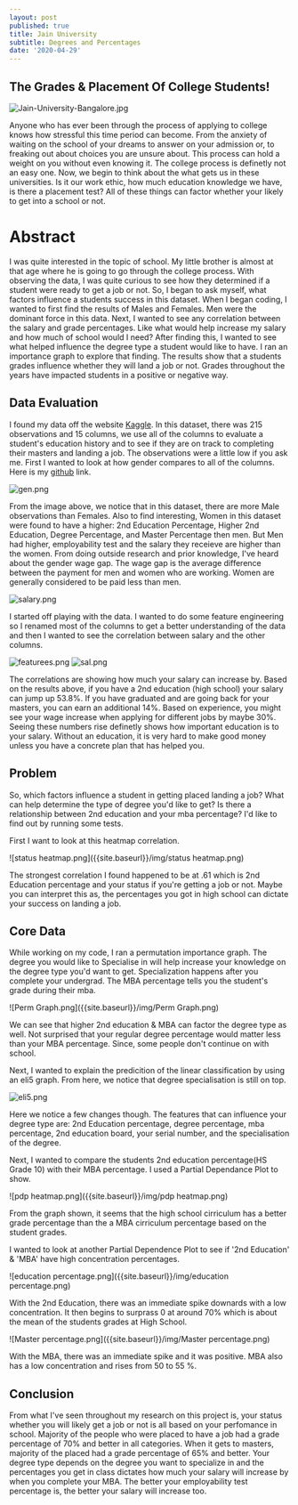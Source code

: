 ```yaml
---
layout: post
published: true
title: Jain University
subtitle: Degrees and Percentages
date: '2020-04-29'
---
```

## The Grades & Placement Of College Students!

![Jain-University-Bangalore.jpg]({{site.baseurl}}/img/Jain-University-Bangalore.jpg)





Anyone who has ever been through the process of applying to college knows how stressful this time period can become. From the anxiety of waiting on the school of your dreams to answer on your admission or, to freaking out about choices you are unsure about. This process can hold a weight on you without even knowing it. The college process is definetly not an easy one. Now, we begin to think about the what gets us in these universities. Is it our work ethic, how much education knowledge we have, is there a placement test? All of these things can factor whether your likely to get into a school or not.

# Abstract

I was quite interested in the topic of school. My little brother is almost at that age where he is going to go through the college process. With observing the data, I was quite curious to see how they determined if a student were ready to get a job or not. So, I began to ask myself, what factors influence a students success in this dataset. When I began coding, I wanted to first find the results of Males and Females. Men were the dominant force in this data. Next, I wanted to see any correlation between the salary and grade percentages. Like what would help increase my salary and how much of school would I need? After finding this, I wanted to see what helped influence the degree type a student would like to have. I ran an importance graph to explore that finding. The results show that a students grades influence whether they will land a job or not. Grades throughout the years have impacted students in a positive or negative way. 


## Data Evaluation

I found my data off the website  [Kaggle](https://www.kaggle.com/benroshan/factors-affecting-campus-placement). In this dataset, there was 215 observations and 15 columns, we use all of the columns to evaluate a student's education history and to see if they are on track to completing their masters and landing a job. The observations were a little low if you ask me. First I wanted to look at how gender compares to all of the columns.  Here is my [github](https://github.com/fataik1/JainUniversityProject/blob/master/Updated_Jain_University_LS_DS_231_assignment.ipynb) link.

![gen.png]({{site.baseurl}}/img/gen.png)


From the image above, we notice that in this dataset, there are more Male observations than Females. Also to find interesting, Women in this dataset were found to have a higher: 2nd Education Percentage,	Higher 2nd Education, Degree Percentage, and Master Percentage then men. But Men had higher, employability test and	 the salary they receieve are higher than the women. From doing outside research and prior knowledge, I've heard about the gender wage gap. The wage gap is the average difference between the payment for men and women who are working. Women are generally considered to be paid less than men. 

![salary.png]({{site.baseurl}}/img/salary.png)


I started off playing with the data. I wanted to do some feature engineering so I renamed most of the columns to get a better understanding of the data and then I wanted to see the correlation between salary and the other columns. 

![featurees.png]({{site.baseurl}}/img/featurees.png)
![sal.png]({{site.baseurl}}/img/sal.png)

The correlations are showing how much your salary can increase by. Based on the results above, if you have a 2nd education (high school) your salary can jump up 53.8%. If you have graduated and are going back for your masters, you can earn an additional 14%. Based on experience, you might see your wage increase when applying for different jobs by maybe 30%. Seeing these numbers rise definetly shows how important education is to your salary. Without an education, it is very hard to make good money unless you have a concrete plan that has helped you. 

## Problem


So, which factors influence a student in getting placed landing a job? What can help determine the type of degree you'd like to get? Is there a relationship between 2nd education and your mba percentage? I'd like to find out by running some tests.

First I want to look at this heatmap correlation.

![status heatmap.png]({{site.baseurl}}/img/status heatmap.png)

The strongest correlation I found happened to be at .61 which is 2nd Education percentage and your status if you're getting a job or not. Maybe you can interpret this as, the percentages you got in high school can dictate your success on landing a job.

## Core Data


While working on my code, I ran a permutation importance graph. The degree you would like to Specialise in will help increase your knowledge on the degree type you'd want to get. Specialization happens after you complete your undergrad. The MBA percentage tells you the student's grade during their mba. 

![Perm Graph.png]({{site.baseurl}}/img/Perm Graph.png)

We can see that higher 2nd education & MBA can factor the degree type as well. Not surprised that your regular degree percentage would matter less than your MBA percentage. Since, some people don't continue on with school.

Next, I wanted to explain the predicition of the linear classification by using an eli5 graph. From here, we notice that degree specialisation is still on top.

![eli5.png]({{site.baseurl}}/img/eli5.png)

 Here we notice a few changes though. The features that can influence your degree type are: 2nd Education percentage, degree percentage, mba percentage, 2nd education board, your serial number, and the specialisation of the degree. 
 
 
 Next, I wanted to compare the students 2nd education percentage(HS Grade 10) with their MBA percentage. I used a Partial Dependance Plot to show. 
 
 ![pdp heatmap.png]({{site.baseurl}}/img/pdp heatmap.png)

From the graph shown, it seems that the high school cirriculum has a better grade percentage than the  a MBA cirriculum percentage based on the student grades.


I wanted to look at another Partial Dependence Plot to see if '2nd Education' & 'MBA' have high concentration percentages. 

![education percentage.png]({{site.baseurl}}/img/education percentage.png)


With the 2nd Education, there was an immediate spike downards with a low concentration. It then begins to surprass 0 at around 70% which is about the mean of the students grades at High School. 

![Master percentage.png]({{site.baseurl}}/img/Master percentage.png)

With the MBA, there was an immediate spike and it was positive. MBA also has a low concentration and rises from 50 to 55 %.

## Conclusion

From what I've seen throughout my research on this project is, your status whether you will likely get a job or not is all based on your perfomance in school. Majority of the people who were placed to have a job had a  grade percentage of 70% and better in all categories. When it gets to masters, majority of the placed had a grade percentage of 65% and better. Your degree type depends on the degree you want to specialize in and the percentages you get in class dictates how much your salary will increase by when you complete your MBA. The better your employability test percentage is, the better your salary will increase too.
